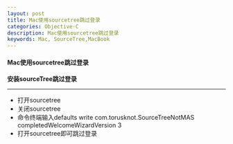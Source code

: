 ```yaml
---
layout: post
title: Mac使用sourcetree跳过登录
categories: Objective-C
description: Mac使用sourcetree跳过登录
keywords: Mac, SourceTree,MacBook
---
```



#### Mac使用sourcetree跳过登录

**安装sourceTree跳过登录**

------------
* 打开sourcetree
* 关闭sourcetree
* 命令终端输入defaults write com.torusknot.SourceTreeNotMAS completedWelcomeWizardVersion 3
* 打开sourcetree即可跳过登录
